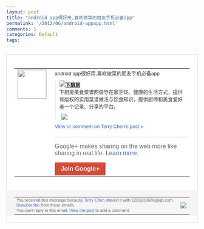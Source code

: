 ```yaml
---
layout: post
title: "android app很好用,喜欢做菜的朋友手机必备app"
permalink: '/2012/06/android-appapp.html'
comments: 1
categories: Default
tags: 
---
```

<div style="border:solid 1px #dfdfdf;color:#686868;font:13px Arial"><div style="background-color:#fff;padding:20px;"><table cellpadding="0" cellspacing="0"><tr><td style="padding-right:15px;vertical-align:top"><a href="https://plus.google.com/_/notifications/ngemlink?&amp;emid=CNjEwIeQw7ACFcG13AodiFUAAA&amp;path=%2F108643996575278738906&amp;dt=1339312552556"><img height="75" src="https://lh3.googleusercontent.com/-KKRGTyJ5Bl0/AAAAAAAAAAI/AAAAAAAAEEY/jllxqER5dCk/s75-c-k-a/photo.jpg" style="border:solid 1px #cccccc;" width="75"/></a></td><td style="width:578px;color:#333;font:13px Arial;vertical-align:top;"><div style="padding-bottom:10px">android app很好用,喜欢做菜的朋友手机必备ap<wbr/>p</div><div style="margin-bottom:10px;padding-left:10px; border-left:2px solid #EAEAEA"><span style="margin-right:5px"><a href="http://www.xiachufang.com/" style="zSoyz"><img border="0" src="https://images1-focus-opensocial.googleusercontent.com/gadgets/proxy?url=https://s2.googleusercontent.com/s2/favicons?domain%3Dwww.xiachufang.com&amp;container=focus&amp;gadget=a&amp;rewriteMime=image/*&amp;refresh=31536000&amp;resize_h=16"/><span style="font-weight:bold">下厨房</span></a><div style="padding-bottom:10px">下厨房美食菜谱网倡导在家烹饪、健康的生活<wbr/>方式，提供有版权的实用菜谱做法与饮食知识<wbr/>，提供厨师和美食爱好者一个记录、分享的平<wbr/>台。</div></span><span style="margin-right:5px"><a href="https://plus.google.com/_/notifications/ngemlink?&amp;emid=CNjEwIeQw7ACFcG13AodiFUAAA&amp;path=%2F108643996575278738906%2Fposts%2FXAo8VPzNAXr%3Fgpinv%3DAMIXal9ZQEVr8LXjgeOQtSFSv0ir5bGuE8Z1kadXpLfSwONkkt6Vr5T2-1XbLhOYaPyHc0bLyFFMJ7gQoJ98dOouswnms0uKGbtE3lAn9UqpM4cWQhyCvyg&amp;dt=1339312552556" style="zSoyz;"><img border="0" src="https://images2-focus-opensocial.googleusercontent.com/gadgets/proxy?url=http://bcs.duapp.com/xiachufang/recipe_pic/280/23/0e/255159.1.jpg&amp;container=focus&amp;gadget=a&amp;rewriteMime=image/*&amp;refresh=31536000&amp;resize_h=120" style="max-height:200px;max-width:275px"/></a></span></div><a href="https://plus.google.com/_/notifications/ngemlink?&amp;emid=CNjEwIeQw7ACFcG13AodiFUAAA&amp;path=%2F108643996575278738906%2Fposts%2FXAo8VPzNAXr%3Fgpinv%3DAMIXal9ZQEVr8LXjgeOQtSFSv0ir5bGuE8Z1kadXpLfSwONkkt6Vr5T2-1XbLhOYaPyHc0bLyFFMJ7gQoJ98dOouswnms0uKGbtE3lAn9UqpM4cWQhyCvyg&amp;dt=1339312552556" style="color:#3366CC;text-decoration:none;">View or comment on Terry Chen's post »</a><div style="margin-top:20px;border-top:solid 1px #dfdfdf"><div style="padding:15px 0;color:#686868;font:16px Arial;">Google+ makes sharing on the web more like sharing in real life. <a href="http://www.google.com/+/learnmore/" style="color:#3366CC;text-decoration:none;">Learn more</a>.</div><a href="https://plus.google.com/_/notifications/ngemlink?&amp;emid=CNjEwIeQw7ACFcG13AodiFUAAA&amp;path=%2F%3Fgpinv%3DAMIXal9ZQEVr8LXjgeOQtSFSv0ir5bGuE8Z1kadXpLfSwONkkt6Vr5T2-1XbLhOYaPyHc0bLyFFMJ7gQoJ98dOouswnms0uKGbtE3lAn9UqpM4cWQhyCvyg&amp;dt=1339312552556" style="display:inline-block;padding:7px 15px;background-color:#d44b38; color:#fff;font-size:16px; font-weight:bold;border-radius:2px;border:solid 1px #c43b28; white-space:nowrap;text-decoration:none">Join Google+</a></div></td></tr></table></div><div style="border-top:solid 1px #dfdfdf;padding:0 20px; background-color:#f5f5f5"><table cellpadding="0" cellspacing="0" style="height:50px"><tbody><tr><td style="vertical-align:middle;width:100%; color:#636363;font:11px Arial; line-height:120%">You received this message because <a href="https://plus.google.com/_/notifications/ngemlink?&amp;emid=CNjEwIeQw7ACFcG13AodiFUAAA&amp;path=%2F108643996575278738906%3Fgpinv%3DAMIXal9ZQEVr8LXjgeOQtSFSv0ir5bGuE8Z1kadXpLfSwONkkt6Vr5T2-1XbLhOYaPyHc0bLyFFMJ7gQoJ98dOouswnms0uKGbtE3lAn9UqpM4cWQhyCvyg&amp;dt=1339312552556" style="color:#3366CC;text-decoration:none;">Terry Chen</a> shared it with 1265133686@qq.com. <a href="https://plus.google.com/_/notifications/ngemlink?&amp;emid=CNjEwIeQw7ACFcG13AodiFUAAA&amp;path=%2F_%2Fnonplus%2Femailsettings%3Fgpinv%3DAMIXal9ZQEVr8LXjgeOQtSFSv0ir5bGuE8Z1kadXpLfSwONkkt6Vr5T2-1XbLhOYaPyHc0bLyFFMJ7gQoJ98dOouswnms0uKGbtE3lAn9UqpM4cWQhyCvyg%26est%3DADH5u8VeEB0kHIWuMf862fJ_PwVHZDV2i6DhJPbf_FhCWLGlIZDbQ6YyDZYqlwiL0x06s52OpLHaalByeyoDI38e4GTZnml-6PvuL0FaxRzH8TeG9ORu3CbaumIZAlp3r2WDpl337uD6&amp;dt=1339312552556" style="color:#3366CC;text-decoration:none;">Unsubscribe</a> from these emails.<br/>You can't reply to this email. <a href="https://plus.google.com/_/notifications/ngemlink?&amp;emid=CNjEwIeQw7ACFcG13AodiFUAAA&amp;path=%2F108643996575278738906%2Fposts%2FXAo8VPzNAXr%3Fgpinv%3DAMIXal9ZQEVr8LXjgeOQtSFSv0ir5bGuE8Z1kadXpLfSwONkkt6Vr5T2-1XbLhOYaPyHc0bLyFFMJ7gQoJ98dOouswnms0uKGbtE3lAn9UqpM4cWQhyCvyg&amp;dt=1339312552556" style="color:#3366CC;text-decoration:none;">View the post</a> to add a comment.<br/></td><td><img src="https://ssl.gstatic.com/s2/oz/images/notifications/logo/google-plus-6617a72bb36cc548861652780c9e6ff1.png"/></td></tr></tbody></table></div></div>